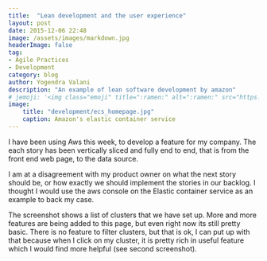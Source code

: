 ```yaml
---
title:  "Lean development and the user experience"
layout: post
date: 2015-12-06 22:48
image: /assets/images/markdown.jpg
headerImage: false
tag:
- Agile Practices
- Development
category: blog
author: Yogendra Valani
description: "An example of lean software development by amazon"
# jemoji: '<img class="emoji" title=":ramen:" alt=":ramen:" src="https://assets.github.com/images/icons/emoji/unicode/1f35c.png" height="20" width="20" align="absmiddle">'
image:
    title: "development/ecs_homepage.jpg"
    caption: Amazon's elastic container service
---
```


I have been using Aws this week, to develop a feature for my company. The each story has been vertically sliced and fully end to end, that
is from the front end web page, to the data source.

I am at a disagreement with my product owner on what the next story should be, or how exactly we should implement the stories in our backlog.
I thought I would use the aws console on the Elastic container service as an example to back my case.

The screenshot shows a list of clusters that we have set up. More and more features are being added to this page, but even right now its still pretty basic. There is no feature to filter clusters, but that is ok, I can put up with that because when I click on my cluster, it is pretty rich in useful feature which I would find more helpful (see second screenshot).
